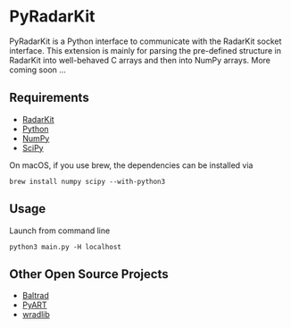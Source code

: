 PyRadarKit
==========

PyRadarKit is a Python interface to communicate with the RadarKit socket interface. This extension is mainly for parsing the pre-defined structure in RadarKit into well-behaved C arrays and then into NumPy arrays. More coming soon ...


## Requirements

- [RadarKit]
- [Python]
- [NumPy]
- [SciPy]

On macOS, if you use brew, the dependencies can be installed via
```shell
brew install numpy scipy --with-python3
``````

## Usage

Launch from command line

```shell
python3 main.py -H localhost
``````

## Other Open Source Projects

- [Baltrad]
- [PyART]
- [wradlib]

[RadarKit]: https://git.arrc.ou.edu/cheo4524/radarkit.git
[Python]: https://www.python.org
[NumPy]: http://www.numpy.org
[SciPy]: https://www.scipy.org
[Baltrad]: http://theradarcommunity.wikidot.com/tool:2
[PyART]: http://arm-doe.github.io/pyart
[wradlib]: http://wradlib.org
